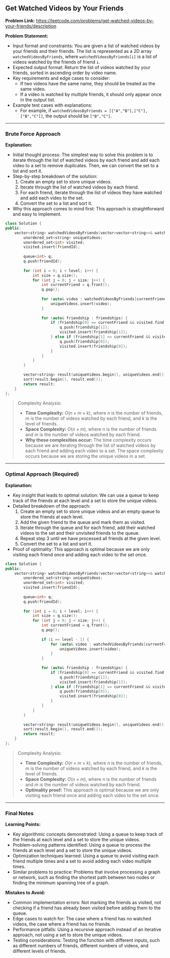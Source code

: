 ## Get Watched Videos by Your Friends
**Problem Link:** https://leetcode.com/problems/get-watched-videos-by-your-friends/description

**Problem Statement:**
- Input format and constraints: You are given a list of watched videos by your friends and their friends. The list is represented as a 2D array `watchedVideosByFriends`, where `watchedVideosByFriends[i]` is a list of videos watched by the friends of friend `i`. 
- Expected output format: Return the list of videos watched by your friends, sorted in ascending order by video name.
- Key requirements and edge cases to consider: 
    - If two videos have the same name, they should be treated as the same video.
    - If a video is watched by multiple friends, it should only appear once in the output list.
- Example test cases with explanations: 
    - For example, if `watchedVideosByFriends = [["A","B"],["C"],["B","C"]]`, the output should be `["B","C"]`.

---

### Brute Force Approach
**Explanation:**
- Initial thought process: The simplest way to solve this problem is to iterate through the list of watched videos by each friend and add each video to a set to remove duplicates. Then, we can convert the set to a list and sort it.
- Step-by-step breakdown of the solution:
    1. Create an empty set to store unique videos.
    2. Iterate through the list of watched videos by each friend.
    3. For each friend, iterate through the list of videos they have watched and add each video to the set.
    4. Convert the set to a list and sort it.
- Why this approach comes to mind first: This approach is straightforward and easy to implement.

```cpp
class Solution {
public:
    vector<string> watchedVideosByFriends(vector<vector<string>>& watchedVideosByFriends, int numFriends, int friendId, int level, vector<vector<int>>& friendships) {
        unordered_set<string> uniqueVideos;
        unordered_set<int> visited;
        visited.insert(friendId);
        
        queue<int> q;
        q.push(friendId);
        
        for (int i = 0; i < level; i++) {
            int size = q.size();
            for (int j = 0; j < size; j++) {
                int currentFriend = q.front();
                q.pop();
                
                for (auto& video : watchedVideosByFriends[currentFriend]) {
                    uniqueVideos.insert(video);
                }
                
                for (auto& friendship : friendships) {
                    if (friendship[0] == currentFriend && visited.find(friendship[1]) == visited.end()) {
                        q.push(friendship[1]);
                        visited.insert(friendship[1]);
                    } else if (friendship[1] == currentFriend && visited.find(friendship[0]) == visited.end()) {
                        q.push(friendship[0]);
                        visited.insert(friendship[0]);
                    }
                }
            }
        }
        
        vector<string> result(uniqueVideos.begin(), uniqueVideos.end());
        sort(result.begin(), result.end());
        return result;
    }
};
```

> Complexity Analysis:
> - **Time Complexity:** $O(n \times m \times k)$, where $n$ is the number of friends, $m$ is the number of videos watched by each friend, and $k$ is the level of friends.
> - **Space Complexity:** $O(n \times m)$, where $n$ is the number of friends and $m$ is the number of videos watched by each friend.
> - **Why these complexities occur:** The time complexity occurs because we are iterating through the list of watched videos by each friend and adding each video to a set. The space complexity occurs because we are storing the unique videos in a set.

---

### Optimal Approach (Required)
**Explanation:**
- Key insight that leads to optimal solution: We can use a queue to keep track of the friends at each level and a set to store the unique videos.
- Detailed breakdown of the approach:
    1. Create an empty set to store unique videos and an empty queue to store the friends at each level.
    2. Add the given friend to the queue and mark them as visited.
    3. Iterate through the queue and for each friend, add their watched videos to the set and their unvisited friends to the queue.
    4. Repeat step 3 until we have processed all friends at the given level.
    5. Convert the set to a list and sort it.
- Proof of optimality: This approach is optimal because we are only visiting each friend once and adding each video to the set once.

```cpp
class Solution {
public:
    vector<string> watchedVideosByFriends(vector<vector<string>>& watchedVideosByFriends, int numFriends, int friendId, int level, vector<vector<int>>& friendships) {
        unordered_set<string> uniqueVideos;
        unordered_set<int> visited;
        visited.insert(friendId);
        
        queue<int> q;
        q.push(friendId);
        
        for (int i = 0; i < level; i++) {
            int size = q.size();
            for (int j = 0; j < size; j++) {
                int currentFriend = q.front();
                q.pop();
                
                if (i == level - 1) {
                    for (auto& video : watchedVideosByFriends[currentFriend]) {
                        uniqueVideos.insert(video);
                    }
                }
                
                for (auto& friendship : friendships) {
                    if (friendship[0] == currentFriend && visited.find(friendship[1]) == visited.end()) {
                        q.push(friendship[1]);
                        visited.insert(friendship[1]);
                    } else if (friendship[1] == currentFriend && visited.find(friendship[0]) == visited.end()) {
                        q.push(friendship[0]);
                        visited.insert(friendship[0]);
                    }
                }
            }
        }
        
        vector<string> result(uniqueVideos.begin(), uniqueVideos.end());
        sort(result.begin(), result.end());
        return result;
    }
};
```

> Complexity Analysis:
> - **Time Complexity:** $O(n \times m \times k)$, where $n$ is the number of friends, $m$ is the number of videos watched by each friend, and $k$ is the level of friends.
> - **Space Complexity:** $O(n \times m)$, where $n$ is the number of friends and $m$ is the number of videos watched by each friend.
> - **Optimality proof:** This approach is optimal because we are only visiting each friend once and adding each video to the set once.

---

### Final Notes

**Learning Points:**
- Key algorithmic concepts demonstrated: Using a queue to keep track of the friends at each level and a set to store the unique videos.
- Problem-solving patterns identified: Using a queue to process the friends at each level and a set to store the unique videos.
- Optimization techniques learned: Using a queue to avoid visiting each friend multiple times and a set to avoid adding each video multiple times.
- Similar problems to practice: Problems that involve processing a graph or network, such as finding the shortest path between two nodes or finding the minimum spanning tree of a graph.

**Mistakes to Avoid:**
- Common implementation errors: Not marking the friends as visited, not checking if a friend has already been visited before adding them to the queue.
- Edge cases to watch for: The case where a friend has no watched videos, the case where a friend has no friends.
- Performance pitfalls: Using a recursive approach instead of an iterative approach, not using a set to store the unique videos.
- Testing considerations: Testing the function with different inputs, such as different numbers of friends, different numbers of videos, and different levels of friends.
